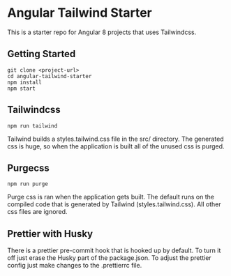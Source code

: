 # Angular Tailwind Starter

This is a starter repo for Angular 8 projects that uses Tailwindcss.

## Getting Started

```
git clone <project-url>
cd angular-tailwind-starter
npm install
npm start
```

## Tailwindcss

`npm run tailwind`

Tailwind builds a styles.tailwind.css file in the src/ directory. The generated css is huge, so when the application is built all of the unused css is purged.

## Purgecss

`npm run purge`

Purge css is ran when the application gets built. The default runs on the compiled code that is generated by Tailwind (styles.tailwind.css). All other css files are ignored.

## Prettier with Husky

There is a prettier pre-commit hook that is hooked up by default. To turn it off just erase the Husky part of the package.json. To adjust the prettier config just make changes to the .prettierrc file.
